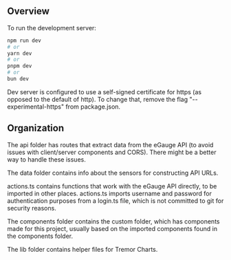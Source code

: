 ## Overview

To run the development server:

```bash
npm run dev
# or
yarn dev
# or
pnpm dev
# or
bun dev
```

Dev server is configured to use a self-signed certificate for https (as opposed to the default of http). To change that, remove the flag "--experimental-https" from package.json.

## Organization

The api folder has routes that extract data from the eGauge API (to avoid issues with client/server components and CORS). There might be a better way to handle these issues.

The data folder contains info about the sensors for constructing API URLs.

actions.ts contains functions that work with the eGauge API directly, to be imported in other places. actions.ts imports username and password for authentication purposes from a login.ts file, which is not committed to git for security reasons.

The components folder contains the custom folder, which has components made for this project, usually based on the imported components found in the components folder.

The lib folder contains helper files for Tremor Charts.

